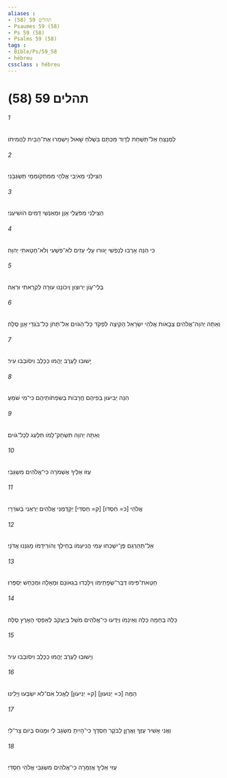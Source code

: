 ```yaml
---
aliases : 
- תהלים 59 (58)
- Psaumes 59 (58)
- Ps 59 (58)
- Psalms 59 (58)
tags : 
- Bible/Ps/59_58
- hébreu
cssclass : hébreu
---
```


# תהלים 59 (58)

###### 1
לַמְנַצֵּחַ אַל־תַּשְׁחֵת לְדָוִד מִכְתָּם בִּשְׁלֹחַ שָׁאוּל וַיִּשְׁמְרוּ אֶת־הַבַּיִת לַהֲמִיתֹו׃
###### 2
הַצִּילֵנִי מֵאֹיְבַי אֱלֹהָי מִּמִתְקֹומְמַי תְּשַׂגְּבֵנִי׃
###### 3
הַצִּילֵנִי מִפֹּעֲלֵי אָוֶן וּמֵאַנְשֵׁי דָמִים הֹושִׁיעֵנִי׃
###### 4
כִּי הִנֵּה אָרְבוּ לְנַפְשִׁי יָגוּרוּ עָלַי עַזִים לֹא־פִשְׁעִי וְלֹא־חַטָּאתִי יְהוָה׃
###### 5
בְּלִי־עָוֹן יְרוּצוּן וְיִכֹּונָנוּ עוּרָה לִקְרָאתִי וּרְאֵה׃
###### 6
וְאַתָּה יְהוָה־אֱלֹהִים צְבָאֹות אֱלֹהֵי יִשְׂרָאֵל הָקִיצָה לִפְקֹד כָּל־הַגֹּויִם אַל־תָּחֹן כָּל־בֹּגְדֵי אָוֶן סֶלָה׃
###### 7
יָשׁוּבוּ לָעֶרֶב יֶהֱמוּ כַכָּלֶב וִיסֹובְבוּ עִיר׃
###### 8
הִנֵּה יַבִּיעוּן בְּפִיהֶם חֲרָבֹות בְּשִׂפְתֹותֵיהֶם כִּי־מִי שֹׁמֵעַ׃
###### 9
וְאַתָּה יְהוָה תִּשְׂחַק־לָמֹו תִּלְעַג לְכָל־גֹּויִם׃
###### 10
עֻזֹּו אֵלֶיךָ אֶשְׁמֹרָה כִּי־אֱלֹהִים מִשְׂגַּבִּי׃
###### 11
אֱלֹהֵי [כ= חַסְדֹּו] [ק= חַסְדִּי] יְקַדְּמֵנִי אֱלֹהִים יַרְאֵנִי בְשֹׁרְרָי׃
###### 12
אַל־תַּהַרְגֵם פֶּן־יִשְׁכְּחוּ עַמִּי הֲנִיעֵמֹו בְחֵילְךָ וְהֹורִידֵמֹו מָגִנֵּנוּ אֲדֹנָי׃
###### 13
חַטַּאת־פִּימֹו דְּבַר־שְׂפָתֵימֹו וְיִלָּכְדוּ בִגְאֹונָם וּמֵאָלָה וּמִכַּחַשׁ יְסַפֵּרוּ׃
###### 14
כַּלֵּה בְחֵמָה כַּלֵּה וְאֵינֵמֹו וְיֵדְעוּ כִּי־אֱלֹהִים מֹשֵׁל בְּיַעֲקֹב לְאַפְסֵי הָאָרֶץ סֶלָה׃
###### 15
וְיָשׁוּבוּ לָעֶרֶב יֶהֱמוּ כַכָּלֶב וִיסֹובְבוּ עִיר׃
###### 16
הֵמָּה [כ= יְנוּעוּן] [ק= יְנִיעוּן] לֶאֱכֹל אִם־לֹא יִשְׂבְּעוּ וַיָּלִינוּ׃
###### 17
וַאֲנִי אָשִׁיר עֻזֶּךָ וַאֲרַןֵּן לַבֹּקֶר חַסְדֶּךָ כִּי־הָיִיתָ מִשְׂגָּב לִי וּמָנֹוס בְּיֹום צַר־לִי׃
###### 18
עֻזִּי אֵלֶיךָ אֲזַמֵּרָה כִּי־אֱלֹהִים מִשְׂגַּבִּי אֱלֹהֵי חַסְדִּי׃
